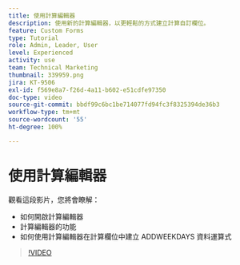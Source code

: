 ```yaml
---
title: 使用計算編輯器
description: 使用新的計算編輯器，以更輕鬆的方式建立計算自訂欄位。
feature: Custom Forms
type: Tutorial
role: Admin, Leader, User
level: Experienced
activity: use
team: Technical Marketing
thumbnail: 339959.png
jira: KT-9506
exl-id: f569e8a7-f26d-4a11-b602-e51cdfe97350
doc-type: video
source-git-commit: bbdf99c6bc1be714077fd94fc3f8325394de36b3
workflow-type: tm+mt
source-wordcount: '55'
ht-degree: 100%

---
```


# 使用計算編輯器

觀看這段影片，您將會瞭解：

* 如何開啟計算編輯器
* 計算編輯器的功能
* 如何使用計算編輯器在計算欄位中建立 ADDWEEKDAYS 資料運算式

>[!VIDEO](https://video.tv.adobe.com/v/339959/?quality=12&learn=on&enablevpops=1)
